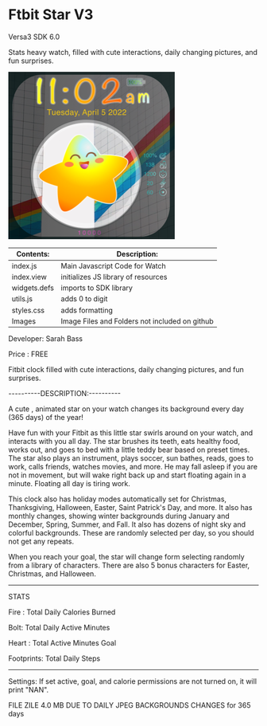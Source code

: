 # Ftbit Star V3
Versa3 SDK 6.0 

Stats heavy watch, filled with cute interactions, daily changing pictures, and fun surprises.

![Alt text](https://github.com/SarahBass/StarWatchV3/blob/main/Versa3copy.png)

Contents: | Description:
--------- | ------------
index.js  | Main Javascript Code for Watch 
index.view | initializes JS library of resources
widgets.defs | imports to SDK library
utils.js | adds 0 to digit
styles.css | adds formatting
Images    | Image Files and Folders not included on github




 
 Developer: Sarah Bass
 
 Price : FREE
 
Fitbit clock filled with cute interactions, daily changing pictures, and fun surprises.

----------DESCRIPTION:----------

A cute , animated star on your watch changes its background every day (365 days) of the year!

Have fun with your Fitbit as this little star swirls around on your watch, and interacts with you all day. The star brushes its teeth, eats healthy food, works out, and goes to bed with a little teddy bear based on preset times. The star also plays an instrument, plays soccer, sun bathes, reads, goes to work, calls friends, watches movies, and more. He may fall asleep if you are not in movement, but will wake right back up and start floating again in a minute. Floating all day is tiring work.

This clock also has holiday modes automatically set for Christmas, Thanksgiving, Halloween, Easter, Saint Patrick's Day, and more. It also has monthly changes, showing winter backgrounds during January and December, Spring, Summer, and Fall. It also has dozens of night sky and colorful backgrounds. These are randomly selected per day, so you should not get any repeats.

When you reach your goal, the star will change form selecting randomly from a library of characters. There are also 5 bonus characters for Easter, Christmas, and Halloween.

_______________________________________
STATS

Fire : Total Daily Calories Burned

Bolt: Total Daily Active Minutes

Heart : Total Active Minutes Goal

Footprints: Total Daily Steps

___________________________

Settings: If set active, goal, and calorie permissions are not turned on, it will print "NAN".

FILE ZILE 4.0 MB DUE TO DAILY JPEG BACKGROUNDS CHANGES for 365 days





